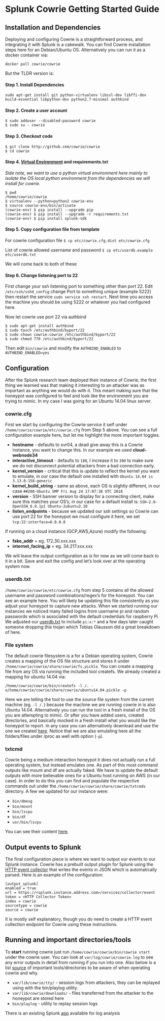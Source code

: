 # Splunk Cowrie Getting Started Guide

## Installation and Dependencies
Deploying and configuring Cowrie is a straightforward process, and integrating it with Splunk is a cakewalk. You can find Cowrie installation steps here for an Debian/Ubuntu OS. Alternatively you can run it as a docker container via:

`docker pull cowrie/cowrie`

But the TLDR version is:

#### Step 1. Install Dependencies
`sudo apt-get install git python-virtualenv libssl-dev libffi-dev build-essential libpython-dev python2.7-minimal authbind`

#### Step 2. Create a user account
```
$ sudo adduser --disabled-password cowrie
$ sudo su - cowrie
```

#### Step 3. Checkout code 
```
$ git clone http://github.com/cowrie/cowrie
$ cd cowrie
```

#### Step 4. [Virtual Environment](https://realpython.com/python-virtual-environments-a-primer/#what-is-a-virtual-environment) and requirements.txt

_Side note, we want to use a python virtual environment here mainly to isolate the OS local python environment from the dependencies we will install for cowrie._

```
$ pwd
/home/cowrie/cowrie
$ virtualenv --python=python2 cowrie-env
$ source cowrie-env/bin/activate
(cowrie-env) $ pip install --upgrade pip
(cowrie-env) $ pip install --upgrade -r requirements.txt
(cowrie-env) $ pip install splunk-sdk
```

#### Step 5. Copy configuration file from template 
For cowrie configuration file 
`$ cp etc/cowrie.cfg.dist etc/cowrie.cfg`

List of cowrie allowed username and password
`$ cp etc/userdb.example etc/userdb.txt`

We will come back to both of these


#### Step 6. Change listening port to 22
First change your ssh listening port to something other than port 22. Edit `/etc/ssh/sshd_config` change Port to something unique (example 5222) then restart the service `sudo service ssh restart`. Next time you access the machine you should be using 5222 or whatever you had configured here. 

Now let cowrie use port 22 via authbind

```
$ sudo apt-get install authbind
$ sudo touch /etc/authbind/byport/22
$ sudo chown cowrie:cowrie /etc/authbind/byport/22
$ sudo chmod 770 /etc/authbind/byport/22
```

Then edit `bin/cowrie` and modify the `AUTHBIND_ENABLED` to `AUTHBIND_ENABLED=yes`

## Configuration 
After the Splunk research team deployed their instance of Cowrie, the first thing we learned was that making it interesting to an attacker was as important as anything we would do with it. This meant making sure that the honeypot was configured to feel and look like the environment you are trying to mimic. In my case I was going for an Ubuntu 14.04 linux server. 

### cowrie.cfg
First we start by configuring the Cowrie service it self under `/home/cowrie/cowrie/etc/cowrie.cfg` from Step 5 above. 
You can see a full configuration example here, but let me highlight the more important toggles. 
* **hostname** - defaults to svr04, a dead give away this is a Cowrie instance, you want to change this. In our example we used __cloud-webnode34__
* **interactive\_timeout** - defaults to `180`, I increase it to `300` to make sure we do not disconnect potential attackers from a bad connection early.
* **kernel\_version** - critical that this is update to reflect the kernel you want to emulate, in our case the default one installed with `Ubuntu 14.04 is 3.13.0-158-generic`
* **kernel\_build\_string** - same as above, each OS is slightly different, in our case `##208-Ubuntu SMP Fri Aug 24 17:07:38 UTC 2018` 
* **version** - SSH banner version to display for a connecting client, make sure this matches your OS’s, in our case for a default install is: `SSH-2.0-OpenSSH_6.6.1p1 Ubuntu-2ubuntu2.10`
* **listen\_endpoints** - because we updated our ssh settings so Cowrie can use port 22 for the honeypot we must configure it here, we set `tcp:22:interface=0.0.0.0`

If running on a cloud instance (GCP,AWS,Azure) modify the following:
* **fake\_addr** = <local instance address> eg. 172.30.xxx.xxx
* **internet\_facing_ip** = <public IP of instance> eg. 34.217.xxx.xxx

We will leave the output configuration as is for now as we will come back to it in a bit. Save and exit the config and let’s look over at the operating system now. 

### userdb.txt
`/home/cowrie/cowrie/etc/cowrie.cfg` from step 5 contains all the allowed username and password combinations/regex’s for the honeypot. You can see an example here. You will likely be updating this file consistently as you adjust your honeypot to capture new attacks. When we started running our instances we noticed many failed logins from username pi and random passwords which is associated with the default credentials for raspberry Pi. We adjusted our [userdb.txt](userdb.txt) to include `pi:x:*` and a few days later caught someone dropping this trojan which Tobias Olausson did a great breakdown of here.

### File system
The default cowrie filesystem is a for a Debian operating system, Cowrie creates a mapping of the OS file structure and stores it under `/home/cowrie/cowrie/share/cowrie/fs.pickle`.  You can create a mapping file from any OS via running the included tool createfs. We already created a mapping for ubuntu 14.04 via: 

`/home/cowrie/cowrie/bin/createfs -l /. -o/home/cowrie/cowrie/share/cowrie/ubuntu14.04.pickle -p`

Here we are telling the tool to use the source file system from the current machine (eg. `-l /.`) because the machine we are running cowrie in is also Ubuntu 14.04. Alternatively you can run the tool in a fresh install of the OS you are attempting to mimic. Or after you have added users, created directories, and basically mocked in a fresh install what you would like the honeypot to report. In any case you can alternatively download and use the one we created [here](ubuntu14.04.pickle). Notice that we are also emulating here all the folders/files under /proc as well with option (`-p`).

### txtcmd
Cowrie being a medium interaction honeypot it does not actually run a full operating system, but instead emulates one. As part of this most command outputs like mount and df are actually faked. We have to update the default outputs with more believable ones for a Ubuntu host running on AWS (in our case). In order to do this you can find and populate the respective commands out under the `/home/cowrie/cowrie/share/cowrie/txtcmds` directory. A few we updated for our instance were:

* `bin/dmesg` 
* `bin/mount`
* `bin/lscpu`
* `bin/df`
* `usr/bin/lscpu`

You can see their content [here](txtcmds).

## Output events to Splunk
The final configuration piece is where we want to output our events to our Splunk instance. Cowrie has a prebuilt output plugin for Splunk using the [HTTP event collector](http://dev.splunk.com/view/event-collector/SP-CAAAE6M) that writes the events in JSON which is automatically parsed. Here is an example of the configuration:

```
[output_splunk]
enabled = true
url = https://<splunk.instance.address.com>/services/collector/event
token = <HTTP Collector Token>
index = cowrie
sourcetype = cowrie
source = cowrie
```

It is mostly self explanatory, though you do need to create a HTTP event collection endpoint for Cowrie using these instructions. 

## Running and important directories/tools
To **start** running cowrie just run `/home/cowrie/cowrie/bin/cowrie start` under the cowrie user. You can look at `var/log/cowrie/cowrie.log` to see any error outputs in detail from running if you run into one. Also below is a list [source](http://docs.splunk.com/Documentation/Splunk/latest/Data/UsetheHTTPEventCollector#Configure_HTTP_Event_Collector_on_Splunk_Enterprise) of important tools/directories to be aware of when operating cowrie and why.

* `var/lib/cowrie/tty/` - session logs from attackers, they can be replayed using with the bin/playlog utility.
* `var/lib/cowrie/downloads/` - files transferred from the attacker to the honeypot are stored here
* `bin/playlog` - utility to replay session logs

There is an existing Splunk [app](https://splunkbase.splunk.com/app/2666/) available for log analysis 


